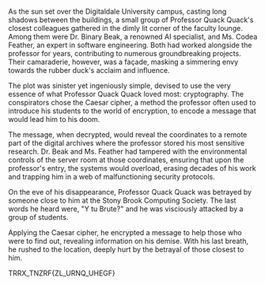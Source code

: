As the sun set over the Digitaldale University campus, casting long shadows between the buildings, a small group of Professor Quack Quack's closest colleagues 
gathered in the dimly lit corner of the faculty lounge. Among them were Dr. Binary Beak, a renowned AI specialist, and Ms. Codea Feather, an expert in software 
engineering. Both had worked alongside the professor for years, contributing to numerous groundbreaking projects. Their camaraderie, however, was a façade, masking a 
simmering envy towards the rubber duck's acclaim and influence.

The plot was sinister yet ingeniously simple, devised to use the very essence of what Professor Quack Quack loved most: cryptography. 
The conspirators chose the Caesar cipher, a method the professor often used to introduce his students to the world of encryption, to 
encode a message that would lead him to his doom.

The message, when decrypted, would reveal the coordinates to a remote part of the digital archives where the professor stored his most 
sensitive research. Dr. Beak and Ms. Feather had tampered with the environmental controls of the server room at those coordinates, 
ensuring that upon the professor's entry, the systems would overload, erasing decades of his work and trapping him in a web of 
malfunctioning security protocols.

On the eve of his disappearance, Professor Quack Quack was betrayed by someone close to him at the Stony Brook Computing Society. The last words he heard were,
"Y tu Brute?" and he was visciously attacked by a group of students.

Applying the Caesar cipher, he encrypted a message to help those who were to find out, revealing information on his demise. With his last breath, he rushed to the location, deeply hurt by the betrayal of those closest to him.



TRRX_TNZRF{ZL_URNQ_UHEGF}